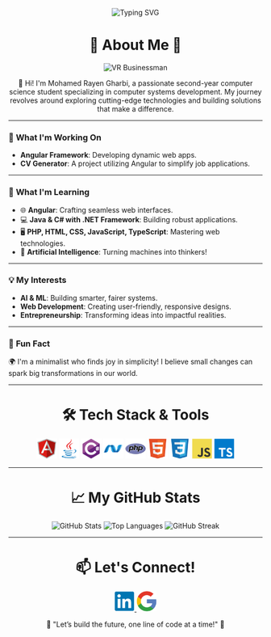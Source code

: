 <p align="center"> 
  <img src="https://readme-typing-svg.herokuapp.com?color=0C93D6&center=true&vCenter=true&width=500&lines=Hello+%F0%9F%91%8B,+I'm+Mohamed+Rayen+Gharbi!;+Tech+Enthusiast+%7C+Aspiring+Software+Engineer;Welcome+to+my+GitHub+Universe!" alt="Typing SVG">
</p>

<h1 align="center">🌟 About Me 🌟</h1>

<p align="center">
  <img src="3d-business-man-wearing-vr-glasses-at-his-desk.png" alt="VR Businessman" width="300">
</p>

<p align="center">👋 Hi! I'm Mohamed Rayen Gharbi, a passionate second-year computer science student specializing in computer systems development. My journey revolves around exploring cutting-edge technologies and building solutions that make a difference.</p>

---

### 🚀 **What I'm Working On**
- **Angular Framework**: Developing dynamic web apps.  
- **CV Generator**: A project utilizing Angular to simplify job applications.

---

### 🧠 **What I'm Learning**
- 🌐 **Angular**: Crafting seamless web interfaces.  
- 💻 **Java & C# with .NET Framework**: Building robust applications.  
- 🖥️ **PHP, HTML, CSS, JavaScript, TypeScript**: Mastering web technologies.  
- 🤖 **Artificial Intelligence**: Turning machines into thinkers!  

---

### 💡 **My Interests**
- **AI & ML**: Building smarter, fairer systems.  
- **Web Development**: Creating user-friendly, responsive designs.  
- **Entrepreneurship**: Transforming ideas into impactful realities.  

---

### 🌟 **Fun Fact**
🌍 I'm a minimalist who finds joy in simplicity! I believe small changes can spark big transformations in our world.

---

<h1 align="center">🛠️ Tech Stack & Tools</h1>

<p align="center">
  <img src="https://raw.githubusercontent.com/devicons/devicon/master/icons/angularjs/angularjs-original.svg" alt="Angular" width="40" height="40"/>  
  <img src="https://raw.githubusercontent.com/devicons/devicon/master/icons/java/java-original.svg" alt="Java" width="40" height="40"/> 
  <img src="https://raw.githubusercontent.com/devicons/devicon/master/icons/csharp/csharp-original.svg" alt="C#" width="40" height="40"/> 
  <img src="https://raw.githubusercontent.com/devicons/devicon/master/icons/dot-net/dot-net-original.svg" alt=".NET" width="40" height="40"/> 
  <img src="https://raw.githubusercontent.com/devicons/devicon/master/icons/php/php-original.svg" alt="PHP" width="40" height="40"/>  
  <img src="https://raw.githubusercontent.com/devicons/devicon/master/icons/html5/html5-original.svg" alt="HTML" width="40" height="40"/> 
  <img src="https://raw.githubusercontent.com/devicons/devicon/master/icons/css3/css3-original.svg" alt="CSS" width="40" height="40"/> 
  <img src="https://raw.githubusercontent.com/devicons/devicon/master/icons/javascript/javascript-original.svg" alt="JavaScript" width="40" height="40"/> 
  <img src="https://raw.githubusercontent.com/devicons/devicon/master/icons/typescript/typescript-original.svg" alt="TypeScript" width="40" height="40"/> 
</p>

---

<h1 align="center">📈 My GitHub Stats</h1>

<div align="center">
  <img src="https://github-readme-stats.vercel.app/api?username=rayenmohad&show_icons=true&theme=react&hide_border=true&count_private=true" alt="GitHub Stats" />
  <img src="https://github-readme-stats.vercel.app/api/top-langs/?username=rayenmohad&layout=compact&theme=react&hide_border=true" alt="Top Languages" />
  <img src="https://github-readme-streak-stats.herokuapp.com/?user=rayenmohad&theme=react&hide_border=true" alt="GitHub Streak" />
</div>

---

<h1 align="center">📫 Let's Connect!</h1>

<p align="center">
  <a href="https://www.linkedin.com/in/mohamed-rayen-gharbi" target="_blank">
    <img src="https://raw.githubusercontent.com/devicons/devicon/master/icons/linkedin/linkedin-original.svg" alt="LinkedIn" width="40" height="40"/>
  </a>
  <a href="mailto:mohamed.rayen.gharbi2004@gmail.com">
    <img src="https://raw.githubusercontent.com/devicons/devicon/master/icons/google/google-original.svg" alt="Gmail" width="40" height="40"/>
  </a>
</p>

<p align="center">🚀 "Let’s build the future, one line of code at a time!" 🚀</p>


